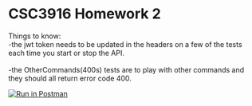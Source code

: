 # CSC3916 Homework 2
Things to know:<br>
-the jwt token needs to be updated in the headers on a few of the tests each time you start or stop the API. 
<br><br>-the OtherCommands(400s) tests are to play with other commands and they should all return error code 400.

[![Run in Postman](https://run.pstmn.io/button.svg)](https://app.getpostman.com/run-collection/f91505f4ed228c9e6ffe#?env%5BHomework%201%5D=W3sia2V5IjoidmFyaWFibGVfa2V5IiwidmFsdWUiOiJ2YXJpYWJsZV92YWx1ZSIsImVuYWJsZWQiOnRydWV9LHsia2V5IjoiJGVjaG9fYm9keSIsInZhbHVlIjoiaGVsbG8gd29ybGQxIiwiZW5hYmxlZCI6dHJ1ZX0seyJrZXkiOiJib29rX3RpdGxlIiwidmFsdWUiOiJUdXJpbmciLCJlbmFibGVkIjp0cnVlfSx7ImtleSI6ImlkIiwidmFsdWUiOiJRblVQQkFBQVFCQUoiLCJlbmFibGVkIjp0cnVlfV0=)